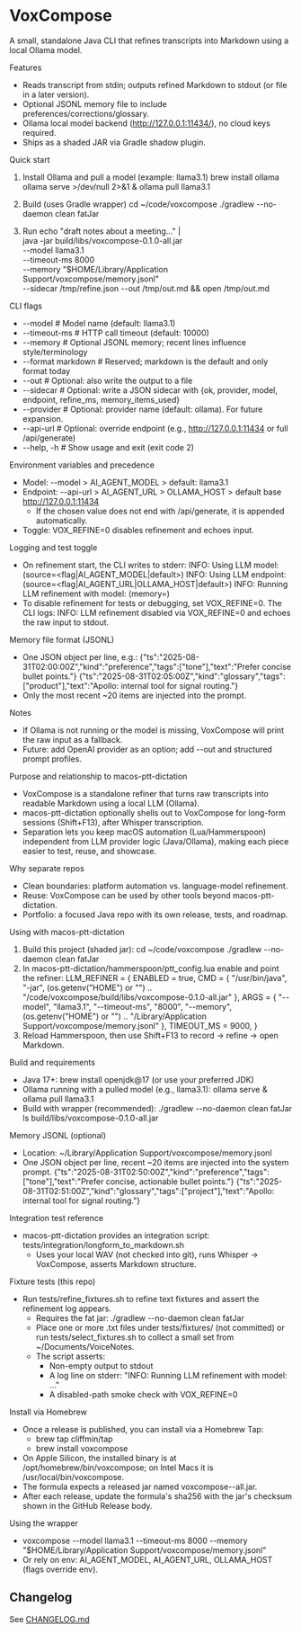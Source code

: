 # VoxCompose

A small, standalone Java CLI that refines transcripts into Markdown using a local Ollama model.

Features
- Reads transcript from stdin; outputs refined Markdown to stdout (or file in a later version).
- Optional JSONL memory file to include preferences/corrections/glossary.
- Ollama local model backend (http://127.0.0.1:11434/), no cloud keys required.
- Ships as a shaded JAR via Gradle shadow plugin.

Quick start
1) Install Ollama and pull a model (example: llama3.1)
   brew install ollama
   ollama serve >/dev/null 2>&1 &
   ollama pull llama3.1

2) Build (uses Gradle wrapper)
   cd ~/code/voxcompose
   ./gradlew --no-daemon clean fatJar

3) Run
   echo "draft notes about a meeting..." | \
     java -jar build/libs/voxcompose-0.1.0-all.jar \
       --model llama3.1 \
       --timeout-ms 8000 \
       --memory "$HOME/Library/Application Support/voxcompose/memory.jsonl" \
       --sidecar /tmp/refine.json --out /tmp/out.md && open /tmp/out.md

CLI flags
- --model <name>         # Model name (default: llama3.1)
- --timeout-ms <ms>      # HTTP call timeout (default: 10000)
- --memory <jsonl-path>  # Optional JSONL memory; recent lines influence style/terminology
- --format markdown      # Reserved; markdown is the default and only format today
- --out <file>           # Optional: also write the output to a file
- --sidecar <file>       # Optional: write a JSON sidecar with {ok, provider, model, endpoint, refine_ms, memory_items_used}
- --provider <name>      # Optional: provider name (default: ollama). For future expansion.
- --api-url <url>        # Optional: override endpoint (e.g., http://127.0.0.1:11434 or full /api/generate)
- --help, -h             # Show usage and exit (exit code 2)

Environment variables and precedence
- Model: --model > AI_AGENT_MODEL > default: llama3.1
- Endpoint: --api-url > AI_AGENT_URL > OLLAMA_HOST > default base http://127.0.0.1:11434
  - If the chosen value does not end with /api/generate, it is appended automatically.
- Toggle: VOX_REFINE=0 disables refinement and echoes input.

Logging and test toggle
- On refinement start, the CLI writes to stderr:
  INFO: Using LLM model: <name> (source=<flag|AI_AGENT_MODEL|default>)
  INFO: Using LLM endpoint: <url> (source=<flag|AI_AGENT_URL|OLLAMA_HOST|default>)
  INFO: Running LLM refinement with model: <name> (memory=<path>)
- To disable refinement for tests or debugging, set VOX_REFINE=0. The CLI logs:
  INFO: LLM refinement disabled via VOX_REFINE=0
  and echoes the raw input to stdout.

Memory file format (JSONL)
- One JSON object per line, e.g.:
  {"ts":"2025-08-31T02:00:00Z","kind":"preference","tags":["tone"],"text":"Prefer concise bullet points."}
  {"ts":"2025-08-31T02:05:00Z","kind":"glossary","tags":["product"],"text":"Apollo: internal tool for signal routing."}
- Only the most recent ~20 items are injected into the prompt.

Notes
- If Ollama is not running or the model is missing, VoxCompose will print the raw input as a fallback.
- Future: add OpenAI provider as an option; add --out <file> and structured prompt profiles.

Purpose and relationship to macos-ptt-dictation
- VoxCompose is a standalone refiner that turns raw transcripts into readable Markdown using a local LLM (Ollama).
- macos-ptt-dictation optionally shells out to VoxCompose for long-form sessions (Shift+F13), after Whisper transcription.
- Separation lets you keep macOS automation (Lua/Hammerspoon) independent from LLM provider logic (Java/Ollama), making each piece easier to test, reuse, and showcase.

Why separate repos
- Clean boundaries: platform automation vs. language-model refinement.
- Reuse: VoxCompose can be used by other tools beyond macos-ptt-dictation.
- Portfolio: a focused Java repo with its own release, tests, and roadmap.

Using with macos-ptt-dictation
1) Build this project (shaded jar):
   cd ~/code/voxcompose
   ./gradlew --no-daemon clean fatJar
2) In macos-ptt-dictation/hammerspoon/ptt_config.lua enable and point the refiner:
   LLM_REFINER = {
     ENABLED = true,
     CMD = { "/usr/bin/java", "-jar", (os.getenv("HOME") or "") .. "/code/voxcompose/build/libs/voxcompose-0.1.0-all.jar" },
     ARGS = { "--model", "llama3.1", "--timeout-ms", "8000", "--memory", (os.getenv("HOME") or "") .. "/Library/Application Support/voxcompose/memory.jsonl" },
     TIMEOUT_MS = 9000,
   }
3) Reload Hammerspoon, then use Shift+F13 to record → refine → open Markdown.

Build and requirements
- Java 17+: brew install openjdk@17 (or use your preferred JDK)
- Ollama running with a pulled model (e.g., llama3.1):
  ollama serve &
  ollama pull llama3.1
- Build with wrapper (recommended):
  ./gradlew --no-daemon clean fatJar
  ls build/libs/voxcompose-0.1.0-all.jar

Memory JSONL (optional)
- Location: ~/Library/Application Support/voxcompose/memory.jsonl
- One JSON object per line, recent ~20 items are injected into the system prompt.
  {"ts":"2025-08-31T02:50:00Z","kind":"preference","tags":["tone"],"text":"Prefer concise, actionable bullet points."}
  {"ts":"2025-08-31T02:51:00Z","kind":"glossary","tags":["project"],"text":"Apollo: internal tool for signal routing."}

Integration test reference
- macos-ptt-dictation provides an integration script: tests/integration/longform_to_markdown.sh
  - Uses your local WAV (not checked into git), runs Whisper → VoxCompose, asserts Markdown structure.

Fixture tests (this repo)
- Run tests/refine_fixtures.sh to refine text fixtures and assert the refinement log appears.
  - Requires the fat jar:
    ./gradlew --no-daemon clean fatJar
  - Place one or more .txt files under tests/fixtures/ (not committed) or run tests/select_fixtures.sh to collect a small set from ~/Documents/VoiceNotes.
  - The script asserts:
    - Non-empty output to stdout
    - A log line on stderr: "INFO: Running LLM refinement with model: …"
    - A disabled-path smoke check with VOX_REFINE=0

Install via Homebrew
- Once a release is published, you can install via a Homebrew Tap:
  - brew tap cliffmin/tap
  - brew install voxcompose
- On Apple Silicon, the installed binary is at /opt/homebrew/bin/voxcompose; on Intel Macs it is /usr/local/bin/voxcompose.
- The formula expects a released jar named voxcompose-<version>-all.jar.
- After each release, update the formula's sha256 with the jar's checksum shown in the GitHub Release body.

Using the wrapper
- voxcompose --model llama3.1 --timeout-ms 8000 --memory "$HOME/Library/Application Support/voxcompose/memory.jsonl"
- Or rely on env: AI_AGENT_MODEL, AI_AGENT_URL, OLLAMA_HOST (flags override env).

## Changelog

See [CHANGELOG.md](./CHANGELOG.md)
